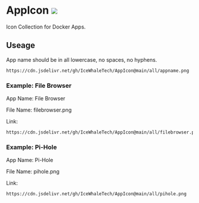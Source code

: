 # AppIcon [![](https://data.jsdelivr.com/v1/package/gh/IceWhaleTech/AppIcon/badge)](https://www.jsdelivr.com/package/gh/IceWhaleTech/AppIcon)
Icon Collection for Docker Apps.


## Useage

App name should be in all lowercase, no spaces, no hyphens.

```
https://cdn.jsdelivr.net/gh/IceWhaleTech/AppIcon@main/all/appname.png
```

### Example: File Browser

App Name: File Browser

File Name: filebrowser.png

Link:

```
https://cdn.jsdelivr.net/gh/IceWhaleTech/AppIcon@main/all/filebrowser.png
```

### Example: Pi-Hole

App Name: Pi-Hole

File Name: pihole.png

Link:

```
https://cdn.jsdelivr.net/gh/IceWhaleTech/AppIcon@main/all/pihole.png
```